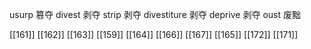 




usurp 篡夺
divest 剥夺
strip 剥夺
divestiture 剥夺
deprive 剥夺
oust 废黜

[[161]]
[[162]]
[[163]]
[[159]]
[[164]]
[[166]]
[[167]]
[[165]]
[[172]]
[[171]]